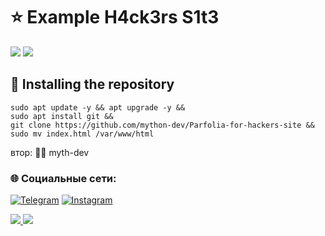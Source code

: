 # ⭐️ Example H4ck3rs S1t3

![](https://img.shields.io/badge/html-5-orange)
![](https://img.shields.io/badge/css-3-blue)

##  📁 Installing the repository 

```
sudo apt update -y && apt upgrade -y &&
sudo apt install git &&
git clone https://github.com/mython-dev/Parfolia-for-hackers-site &&
sudo mv index.html /var/www/html
```

втор: 👨‍💻 myth-dev
### 🌐 Социальные сети:

[![Telegram](https://img.shields.io/badge/-Telegram-090909?style=for-the-badge&logo=telegram&logoColor=27A0D9)](https://t.me/myth_dev)
[![Instagram](https://img.shields.io/badge/-Instagram-090909?style=for-the-badge&logo=instagram&logoColor=B4068E)](https://www.instagram.com/mython_dev/)

<a href="https://mython.uz/" target="_blank">
   <img src="https://img.shields.io/badge/-mython.uz-black?logo=dialogflow&style=for-the-badge">
</a>
<a href="mailto:miton0030@gmail.com" target="_blank"><img src="https://img.shields.io/badge/Email-miton0030@gmail.com-teal?style=for-the-badge&logo=gmail"></a>
